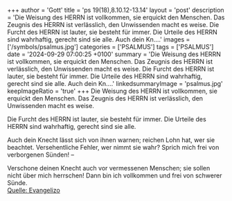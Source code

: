 +++
author = 'Gott'
title = 'ps 19(18),8.10.12-13.14'
layout = 'post'
description = 'Die Weisung des HERRN ist vollkommen,  sie erquickt den Menschen.  Das Zeugnis des HERRN ist verlässlich,  den Unwissenden macht es weise.  Die Furcht des HERRN ist lauter,  sie besteht für immer.  Die Urteile des HERRN sind wahrhaftig,  gerecht sind sie alle.  Auch dein Kn....'
images = ['/symbols/psalmus.jpg']
categories = ['PSALMUS']
tags = ['PSALMUS']
date = '2024-09-29 07:00:25 +0100'
summary = 'Die Weisung des HERRN ist vollkommen,  sie erquickt den Menschen.  Das Zeugnis des HERRN ist verlässlich,  den Unwissenden macht es weise.  Die Furcht des HERRN ist lauter,  sie besteht für immer.  Die Urteile des HERRN sind wahrhaftig,  gerecht sind sie alle.  Auch dein Kn....'
linkedsummaryImage = 'psalmus.jpg'
keepImageRatio = 'true'
+++
Die Weisung des HERRN ist vollkommen, 
sie erquickt den Menschen. 
Das Zeugnis des HERRN ist verlässlich, 
den Unwissenden macht es weise.

Die Furcht des HERRN ist lauter, 
sie besteht für immer. 
Die Urteile des HERRN sind wahrhaftig, 
gerecht sind sie alle.

Auch dein Knecht lässt sich von ihnen warnen; 
reichen Lohn hat, wer sie beachtet.<!--more-->
Versehentliche Fehler, wer nimmt sie wahr? 
Sprich mich frei von verborgenen Sünden! –

Verschone deinen Knecht auch vor vermessenen Menschen; 
sie sollen nicht über mich herrschen! 
Dann bin ich vollkommen 
und frei von schwerer Sünde.<br> [Quelle: Evangelizo](https://evangeliumtagfuertag.org/DE/gospel)